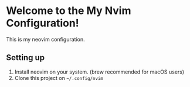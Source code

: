 # Welcome to the My Nvim Configuration!

This is my neovim configuration.


## Setting up
1. Install neovim on your system. (brew recommended for macOS users)
2. Clone this project on `~/.config/nvim`

